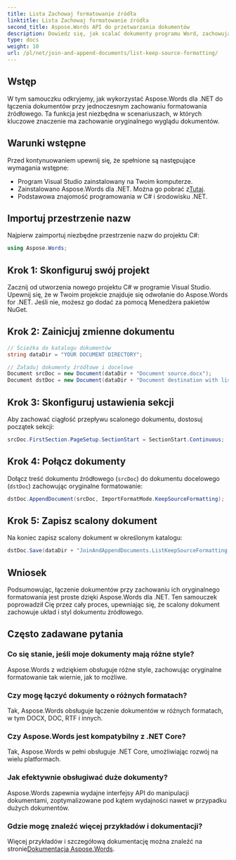 ```yaml
---
title: Lista Zachowaj formatowanie źródła
linktitle: Lista Zachowaj formatowanie źródła
second_title: Aspose.Words API do przetwarzania dokumentów
description: Dowiedz się, jak scalać dokumenty programu Word, zachowując formatowanie, używając Aspose.Words dla .NET. Ten samouczek zawiera wskazówki krok po kroku dotyczące bezproblemowego scalania dokumentów.
type: docs
weight: 10
url: /pl/net/join-and-append-documents/list-keep-source-formatting/
---
```

## Wstęp

W tym samouczku odkryjemy, jak wykorzystać Aspose.Words dla .NET do łączenia dokumentów przy jednoczesnym zachowaniu formatowania źródłowego. Ta funkcja jest niezbędna w scenariuszach, w których kluczowe znaczenie ma zachowanie oryginalnego wyglądu dokumentów.

## Warunki wstępne

Przed kontynuowaniem upewnij się, że spełnione są następujące wymagania wstępne:

- Program Visual Studio zainstalowany na Twoim komputerze.
-  Zainstalowano Aspose.Words dla .NET. Można go pobrać z[Tutaj](https://releases.aspose.com/words/net/).
- Podstawowa znajomość programowania w C# i środowisku .NET.

## Importuj przestrzenie nazw

Najpierw zaimportuj niezbędne przestrzenie nazw do projektu C#:

```csharp
using Aspose.Words;
```

## Krok 1: Skonfiguruj swój projekt

Zacznij od utworzenia nowego projektu C# w programie Visual Studio. Upewnij się, że w Twoim projekcie znajduje się odwołanie do Aspose.Words for .NET. Jeśli nie, możesz go dodać za pomocą Menedżera pakietów NuGet.

## Krok 2: Zainicjuj zmienne dokumentu

```csharp
// Ścieżka do katalogu dokumentów
string dataDir = "YOUR DOCUMENT DIRECTORY";

// Załaduj dokumenty źródłowe i docelowe
Document srcDoc = new Document(dataDir + "Document source.docx");
Document dstDoc = new Document(dataDir + "Document destination with list.docx");
```

## Krok 3: Skonfiguruj ustawienia sekcji

Aby zachować ciągłość przepływu scalonego dokumentu, dostosuj początek sekcji:

```csharp
srcDoc.FirstSection.PageSetup.SectionStart = SectionStart.Continuous;
```

## Krok 4: Połącz dokumenty

Dołącz treść dokumentu źródłowego (`srcDoc`) do dokumentu docelowego (`dstDoc`) zachowując oryginalne formatowanie:

```csharp
dstDoc.AppendDocument(srcDoc, ImportFormatMode.KeepSourceFormatting);
```

## Krok 5: Zapisz scalony dokument

Na koniec zapisz scalony dokument w określonym katalogu:

```csharp
dstDoc.Save(dataDir + "JoinAndAppendDocuments.ListKeepSourceFormatting.docx");
```

## Wniosek

Podsumowując, łączenie dokumentów przy zachowaniu ich oryginalnego formatowania jest proste dzięki Aspose.Words dla .NET. Ten samouczek poprowadził Cię przez cały proces, upewniając się, że scalony dokument zachowuje układ i styl dokumentu źródłowego.

## Często zadawane pytania

### Co się stanie, jeśli moje dokumenty mają różne style?
Aspose.Words z wdziękiem obsługuje różne style, zachowując oryginalne formatowanie tak wiernie, jak to możliwe.

### Czy mogę łączyć dokumenty o różnych formatach?
Tak, Aspose.Words obsługuje łączenie dokumentów w różnych formatach, w tym DOCX, DOC, RTF i innych.

### Czy Aspose.Words jest kompatybilny z .NET Core?
Tak, Aspose.Words w pełni obsługuje .NET Core, umożliwiając rozwój na wielu platformach.

### Jak efektywnie obsługiwać duże dokumenty?
Aspose.Words zapewnia wydajne interfejsy API do manipulacji dokumentami, zoptymalizowane pod kątem wydajności nawet w przypadku dużych dokumentów.

### Gdzie mogę znaleźć więcej przykładów i dokumentacji?
 Więcej przykładów i szczegółową dokumentację można znaleźć na stronie[Dokumentacja Aspose.Words](https://reference.aspose.com/words/net/).